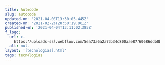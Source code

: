 ```yaml
---
title: Autocode
slug: autocode
updated-on: '2021-04-03T13:30:05.445Z'
created-on: '2021-02-26T20:50:19.961Z'
published-on: '2021-04-04T13:11:02.385Z'
f_logo:
  url: >-
    https://uploads-ssl.webflow.com/5ea73a6a2a73b34c800aae87/60686ddb0b7cda534c6bc4c1_d8c99ec2df5a2b026a33aa025aceb9b6f8021620.png
  alt: null
layout: '[tecnologias].html'
tags: tecnologias
---
```



